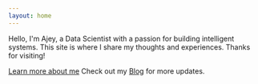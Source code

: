 ```yaml
---
layout: home
---
```


Hello, I'm Ajey, a Data Scientist with a passion for building intelligent systems. This site is where I share my thoughts and experiences. Thanks for visiting!

[Learn more about me](/about/)
Check out my [Blog](/blog/) for more updates.
